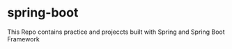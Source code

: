 # spring-boot
This Repo contains practice and projeccts built with Spring and Spring Boot Framework
